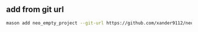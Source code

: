 ## add from git url
```bash
mason add neo_empty_project --git-url https://github.com/xander9112/neo_skeleton
```
